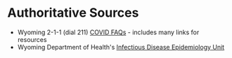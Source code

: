 # Authoritative Sources

* Wyoming 2-1-1 (dial 211) [COVID FAQs](https://wy211.communityos.org/covid19-faqs) - includes many links for resources
* Wyoming Department of Health's [Infectious Disease Epidemiology Unit](https://health.wyo.gov/publichealth/infectious-disease-epidemiology-unit/disease/novel-coronavirus/)
